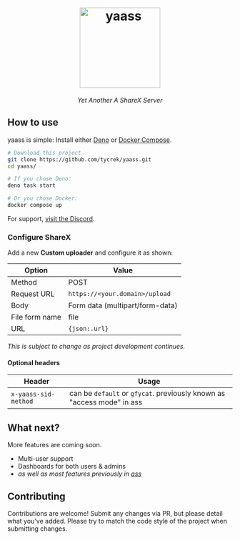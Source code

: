 <div align="center">

<h1><a href="https://github.com/tycrek/yaass" target="_blank"><img height="180" alt="yaass" src="https://images.tycrek.com/yaass-logo.png" /></a></h1>

*Yet Another A ShareX Server*

</div>

## How to use

yaass is simple: Install either [Deno](https://deno.com/) or [Docker Compose](https://docs.docker.com/compose/).

```bash
# Download this project
git clone https://github.com/tycrek/yaass.git
cd yaass/

# If you chose Deno:
deno task start

# Or you chose Docker:
docker compose up
```

For support, [visit the Discord](https://discord.gg/wGZYt5fasY).

### Configure ShareX

Add a new **Custom uploader** and configure it as shown:

| Option | Value |
| --- | --- |
| Method | POST |
| Request URL | `https://<your.domain>/upload` |
| Body | Form data (multipart/form-data) |
| File form name | file |
| URL | `{json:.url}` |

*This is subject to change as project development continues.*

#### Optional headers

| Header | Usage |
| --- | --- |
| `x-yaass-sid-method` | can be `default` or `gfycat`. previously known as "access mode" in ass |

## What next?

More features are coming soon.

- Multi-user support
- Dashboards for both users & admins
- *as well as most features previously in [ass](https://github.com/tycrek/ass)*

## Contributing

Contributions are welcome! Submit any changes via PR, but please detail what you've added. Please try to match the code style of the project when submitting changes.
